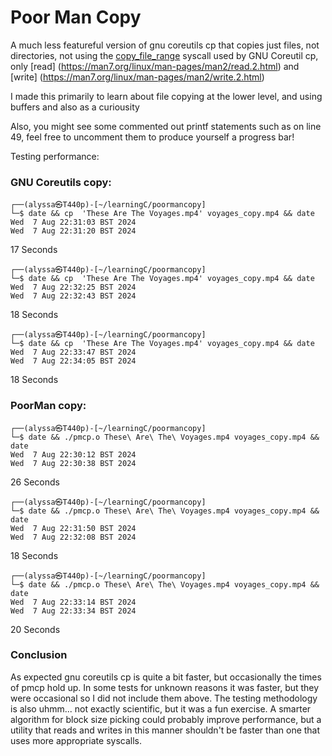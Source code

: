 # Poor Man Copy

A much less featureful version of gnu coreutils cp that copies just files, not directories, not using the [copy_file_range](https://man7.org/linux/man-pages/man2/copy_file_range.2.html) syscall used by GNU Coreutil cp, only [read] (https://man7.org/linux/man-pages/man2/read.2.html) and [write] (https://man7.org/linux/man-pages/man2/write.2.html)

I made this primarily to learn about file copying at the lower level, and using buffers and also as a curiousity

Also, you might see some commented out printf statements such as on line 49, feel free to uncomment them to produce yourself a progress bar!

Testing performance:

### GNU Coreutils copy:

```
┌──(alyssa㉿T440p)-[~/learningC/poormancopy]
└─$ date && cp  'These Are The Voyages.mp4' voyages_copy.mp4 && date
Wed  7 Aug 22:31:03 BST 2024
Wed  7 Aug 22:31:20 BST 2024
```
17 Seconds

```
┌──(alyssa㉿T440p)-[~/learningC/poormancopy]
└─$ date && cp  'These Are The Voyages.mp4' voyages_copy.mp4 && date
Wed  7 Aug 22:32:25 BST 2024
Wed  7 Aug 22:32:43 BST 2024
```
18 Seconds

```
┌──(alyssa㉿T440p)-[~/learningC/poormancopy]
└─$ date && cp  'These Are The Voyages.mp4' voyages_copy.mp4 && date
Wed  7 Aug 22:33:47 BST 2024
Wed  7 Aug 22:34:05 BST 2024
```
18 Seconds


### PoorMan copy:

```
┌──(alyssa㉿T440p)-[~/learningC/poormancopy]
└─$ date && ./pmcp.o These\ Are\ The\ Voyages.mp4 voyages_copy.mp4 && date
Wed  7 Aug 22:30:12 BST 2024
Wed  7 Aug 22:30:38 BST 2024
```
26 Seconds

```
┌──(alyssa㉿T440p)-[~/learningC/poormancopy]
└─$ date && ./pmcp.o These\ Are\ The\ Voyages.mp4 voyages_copy.mp4 && date
Wed  7 Aug 22:31:50 BST 2024
Wed  7 Aug 22:32:08 BST 2024
```

18 Seconds

```
┌──(alyssa㉿T440p)-[~/learningC/poormancopy]
└─$ date && ./pmcp.o These\ Are\ The\ Voyages.mp4 voyages_copy.mp4 && date
Wed  7 Aug 22:33:14 BST 2024
Wed  7 Aug 22:33:34 BST 2024

```

20 Seconds

### Conclusion

As expected gnu coreutils cp is quite a bit faster, but occasionally the times of pmcp hold up. 
In some tests for unknown reasons it was faster, but they were occasional so I did not include them above. The testing methodology is also uhmm... not exactly scientific, but it was a fun exercise. A smarter algorithm for block size picking could probably improve performance, but a utility that reads and writes in this manner shouldn't be faster than one that uses more appropriate syscalls.

